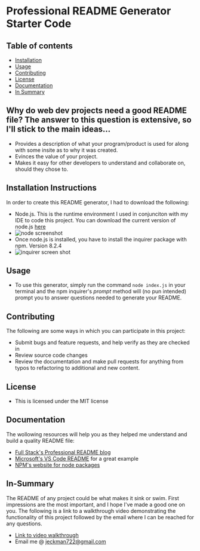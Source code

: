 # Professional README Generator Starter Code

## Table of contents
- [Installation](#Installation)
- [Usage](#Usage)
- [Contributing](#Contributing)
- [License](#License)
- [Documentation](#Documentation)
- [In Summary](#In-Summary)

  
## Why do web dev projects need a good README file? The answer to this question is extensive, so I'll stick to the main ideas...
- Provides a description of what your program/product is used for along with some insite as to why it was created.
- Evinces the value of your project.
- Makes it easy for other developers to understand and collaborate on, should they chose to.

## Installation Instructions
In order to create this README generator, I had to download the following:
- Node.js. This is the runtime environment I used in conjunciton with my IDE to code this project. You can download the current version of node.js [here](https://nodejs.org/en)
- ![node screenshot](https://github.com/user-attachments/assets/77cd0435-19f8-4444-8ed1-0f27b24bfc03)
- Once node.js is installed, you have to install the inquirer package with npm. Version 8.2.4
- ![inquirer screen shot](https://github.com/user-attachments/assets/b0e7af4d-ad04-4788-97c3-27d4eff9261d)

## Usage
 - To use this generator, simply run the command `node index.js` in your terminal and the npm inquirer's *prompt* method will (no pun intended) prompt you to answer questions needed to generate your README.

## Contributing
The following are some ways in which you can participate in this project:
- Submit bugs and feature requests, and help verify as they are checked in
- Review source code changes
- Review the documentation and make pull requests for anything from typos to refactoring to additional and new content.

## License
- This is licensed under the MIT license

## Documentation
The wollowing resources will help you as they helped me understand and build a quality README file:
- [Full Stack's Professional README blog](https://coding-boot-camp.github.io/full-stack/github/professional-readme-guide)
- [Microsoft's VS Code README](https://github.com/microsoft/vscode) for a great example
- [NPM's website for node packages](https://www.npmjs.com/package/inquirer/v/8.2.4)

## In-Summary
The README of any project could be what makes it sink or swim. First impressions are the most important, and I hope I've made a good one on you. 
The following is a link to a walkthrough video demonstrating the functionality of this project followed by the email where I can be reached for any questions.
- [Link to video walkthrough](https://watch.screencastify.com/v/Hf0lk2GGZDQkME5sMz7g)
- Email me @ jeckman722@gmail.com
  

